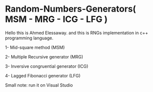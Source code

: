 # Random-Numbers-Generators( MSM - MRG - ICG - LFG )

Hello this is Ahmed Elessaway. and this is RNGs implementation in c++ programming language.

1- Mid-square method (MSM)

2- Multiple Recursive generator (MRG)

3- Inversive congruential generator (ICG)

4- Lagged Fibonacci generator (LFG)


Small note: run it on Visual Studio
